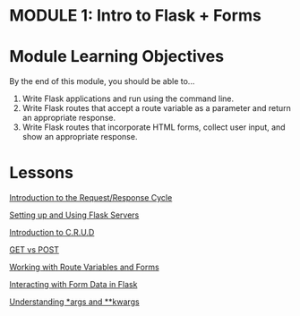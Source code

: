 # MODULE 1: **Intro to Flask + Forms**

# Module Learning Objectives

By the end of this module, you should be able to...

1. Write Flask applications and run using the command line.
2. Write Flask routes that accept a route variable as a parameter and return an appropriate response.
3. Write Flask routes that incorporate HTML forms, collect user input, and show an appropriate response.

# Lessons

[Introduction to the Request/Response Cycle](lesson-1.md)

[Setting up and Using Flask Servers](lesson-2.md)

[Introduction to C.R.U.D](lesson-3.md)

[GET vs POST](lesson-4.md)

[Working with Route Variables and Forms](lesson-5.md)

[Interacting with Form Data in Flask](lesson-6.md)

[Understanding *args and **kwargs](lesson-7.md)